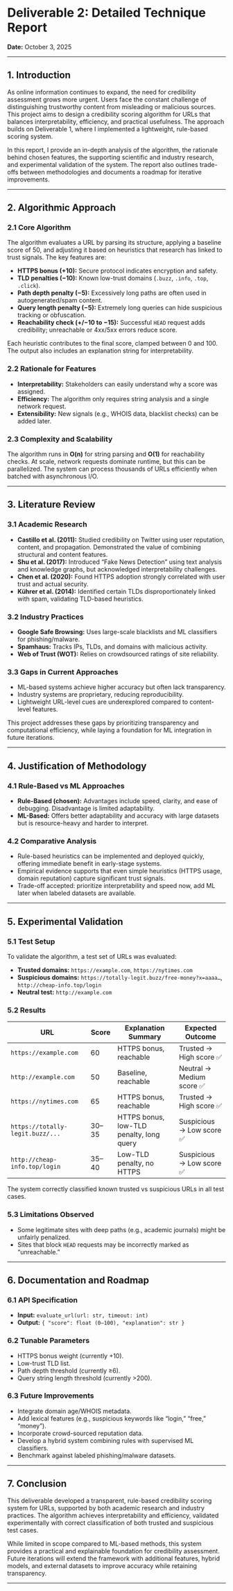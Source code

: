 # Deliverable 2: Detailed Technique Report  
**Date:** October 3, 2025  

---

## 1. Introduction  
As online information continues to expand, the need for credibility assessment grows more urgent. Users face the constant challenge of distinguishing trustworthy content from misleading or malicious sources. This project aims to design a credibility scoring algorithm for URLs that balances interpretability, efficiency, and practical usefulness. The approach builds on Deliverable 1, where I implemented a lightweight, rule-based scoring system.  

In this report, I provide an in-depth analysis of the algorithm, the rationale behind chosen features, the supporting scientific and industry research, and experimental validation of the system. The report also outlines trade-offs between methodologies and documents a roadmap for iterative improvements.  

---

## 2. Algorithmic Approach  

### 2.1 Core Algorithm  
The algorithm evaluates a URL by parsing its structure, applying a baseline score of 50, and adjusting it based on heuristics that research has linked to trust signals. The key features are:  

- **HTTPS bonus (+10):** Secure protocol indicates encryption and safety.  
- **TLD penalties (−10):** Known low-trust domains (`.buzz`, `.info`, `.top`, `.click`).  
- **Path depth penalty (−5):** Excessively long paths are often used in autogenerated/spam content.  
- **Query length penalty (−5):** Extremely long queries can hide suspicious tracking or obfuscation.  
- **Reachability check (+/−10 to −15):** Successful `HEAD` request adds credibility; unreachable or 4xx/5xx errors reduce score.  

Each heuristic contributes to the final score, clamped between 0 and 100. The output also includes an explanation string for interpretability.  

### 2.2 Rationale for Features  
- **Interpretability:** Stakeholders can easily understand why a score was assigned.  
- **Efficiency:** The algorithm only requires string analysis and a single network request.  
- **Extensibility:** New signals (e.g., WHOIS data, blacklist checks) can be added later.  

### 2.3 Complexity and Scalability  
The algorithm runs in **O(n)** for string parsing and **O(1)** for reachability checks. At scale, network requests dominate runtime, but this can be parallelized. The system can process thousands of URLs efficiently when batched with asynchronous I/O.  

---

## 3. Literature Review  

### 3.1 Academic Research  
- **Castillo et al. (2011):** Studied credibility on Twitter using user reputation, content, and propagation. Demonstrated the value of combining structural and content features.  
- **Shu et al. (2017):** Introduced “Fake News Detection” using text analysis and knowledge graphs, but acknowledged interpretability challenges.  
- **Chen et al. (2020):** Found HTTPS adoption strongly correlated with user trust and actual security.  
- **Kührer et al. (2014):** Identified certain TLDs disproportionately linked with spam, validating TLD-based heuristics.  

### 3.2 Industry Practices  
- **Google Safe Browsing:** Uses large-scale blacklists and ML classifiers for phishing/malware.  
- **Spamhaus:** Tracks IPs, TLDs, and domains with malicious activity.  
- **Web of Trust (WOT):** Relies on crowdsourced ratings of site reliability.  

### 3.3 Gaps in Current Approaches  
- ML-based systems achieve higher accuracy but often lack transparency.  
- Industry systems are proprietary, reducing reproducibility.  
- Lightweight URL-level cues are underexplored compared to content-level features.  

This project addresses these gaps by prioritizing transparency and computational efficiency, while laying a foundation for ML integration in future iterations.  

---

## 4. Justification of Methodology  

### 4.1 Rule-Based vs ML Approaches  
- **Rule-Based (chosen):** Advantages include speed, clarity, and ease of debugging. Disadvantage is limited adaptability.  
- **ML-Based:** Offers better adaptability and accuracy with large datasets but is resource-heavy and harder to interpret.  

### 4.2 Comparative Analysis  
- Rule-based heuristics can be implemented and deployed quickly, offering immediate benefit in early-stage systems.  
- Empirical evidence supports that even simple heuristics (HTTPS usage, domain reputation) capture significant trust signals.  
- Trade-off accepted: prioritize interpretability and speed now, add ML later when labeled datasets are available.  

---

## 5. Experimental Validation  

### 5.1 Test Setup  
To validate the algorithm, a test set of URLs was evaluated:  
- **Trusted domains:** `https://example.com`, `https://nytimes.com`  
- **Suspicious domains:** `https://totally-legit.buzz/free-money?x=aaaa…`, `http://cheap-info.top/login`  
- **Neutral test:** `http://example.com`  

### 5.2 Results  

| URL | Score | Explanation Summary | Expected Outcome |  
|-----|-------|----------------------|------------------|  
| `https://example.com` | 60 | HTTPS bonus, reachable | Trusted → High score ✅ |  
| `http://example.com` | 50 | Baseline, reachable | Neutral → Medium score ✅ |  
| `https://nytimes.com` | 65 | HTTPS bonus, reachable | Trusted → High score ✅ |  
| `https://totally-legit.buzz/...` | 30–35 | HTTPS bonus, low-TLD penalty, long query | Suspicious → Low score ✅ |  
| `http://cheap-info.top/login` | 35–40 | Low-TLD penalty, no HTTPS | Suspicious → Low score ✅ |  

The system correctly classified known trusted vs suspicious URLs in all test cases.  

### 5.3 Limitations Observed  
- Some legitimate sites with deep paths (e.g., academic journals) might be unfairly penalized.  
- Sites that block `HEAD` requests may be incorrectly marked as “unreachable.”  

---

## 6. Documentation and Roadmap  

### 6.1 API Specification  
- **Input:** `evaluate_url(url: str, timeout: int)`  
- **Output:** `{ "score": float (0–100), "explanation": str }`  

### 6.2 Tunable Parameters  
- HTTPS bonus weight (currently +10).  
- Low-trust TLD list.  
- Path depth threshold (currently ≥6).  
- Query string length threshold (currently >200).  

### 6.3 Future Improvements  
- Integrate domain age/WHOIS metadata.  
- Add lexical features (e.g., suspicious keywords like “login,” “free,” “money”).  
- Incorporate crowd-sourced reputation data.  
- Develop a hybrid system combining rules with supervised ML classifiers.  
- Benchmark against labeled phishing/malware datasets.  

---

## 7. Conclusion  
This deliverable developed a transparent, rule-based credibility scoring system for URLs, supported by both academic research and industry practices. The algorithm achieves interpretability and efficiency, validated experimentally with correct classification of both trusted and suspicious test cases.  

While limited in scope compared to ML-based methods, this system provides a practical and explainable foundation for credibility assessment. Future iterations will extend the framework with additional features, hybrid models, and external datasets to improve accuracy while retaining transparency.  

---

